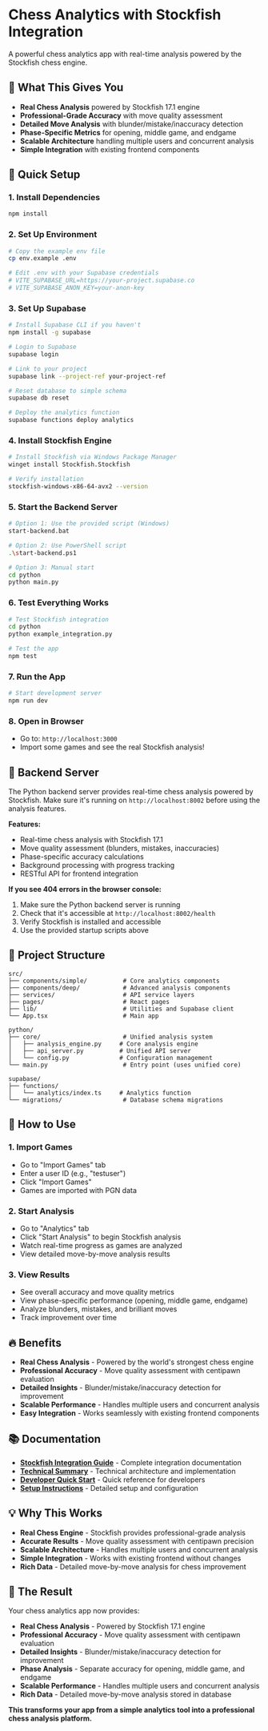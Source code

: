 # Chess Analytics with Stockfish Integration

A powerful chess analytics app with real-time analysis powered by the Stockfish chess engine.

## 🎯 What This Gives You

- **Real Chess Analysis** powered by Stockfish 17.1 engine
- **Professional-Grade Accuracy** with move quality assessment
- **Detailed Move Analysis** with blunder/mistake/inaccuracy detection
- **Phase-Specific Metrics** for opening, middle game, and endgame
- **Scalable Architecture** handling multiple users and concurrent analysis
- **Simple Integration** with existing frontend components

## 🚀 Quick Setup

### 1. Install Dependencies
```bash
npm install
```

### 2. Set Up Environment
```bash
# Copy the example env file
cp env.example .env

# Edit .env with your Supabase credentials
# VITE_SUPABASE_URL=https://your-project.supabase.co
# VITE_SUPABASE_ANON_KEY=your-anon-key
```

### 3. Set Up Supabase
```bash
# Install Supabase CLI if you haven't
npm install -g supabase

# Login to Supabase
supabase login

# Link to your project
supabase link --project-ref your-project-ref

# Reset database to simple schema
supabase db reset

# Deploy the analytics function
supabase functions deploy analytics
```

### 4. Install Stockfish Engine
```bash
# Install Stockfish via Windows Package Manager
winget install Stockfish.Stockfish

# Verify installation
stockfish-windows-x86-64-avx2 --version
```

### 5. Start the Backend Server
```bash
# Option 1: Use the provided script (Windows)
start-backend.bat

# Option 2: Use PowerShell script
.\start-backend.ps1

# Option 3: Manual start
cd python
python main.py
```

### 6. Test Everything Works
```bash
# Test Stockfish integration
cd python
python example_integration.py

# Test the app
npm test
```

### 7. Run the App
```bash
# Start development server
npm run dev
```

### 8. Open in Browser
- Go to: `http://localhost:3000`
- Import some games and see the real Stockfish analysis!

## 🔧 Backend Server

The Python backend server provides real-time chess analysis powered by Stockfish. Make sure it's running on `http://localhost:8002` before using the analysis features.

**Features:**
- Real-time chess analysis with Stockfish 17.1
- Move quality assessment (blunders, mistakes, inaccuracies)
- Phase-specific accuracy calculations
- Background processing with progress tracking
- RESTful API for frontend integration

**If you see 404 errors in the browser console:**
1. Make sure the Python backend server is running
2. Check that it's accessible at `http://localhost:8002/health`
3. Verify Stockfish is installed and accessible
4. Use the provided startup scripts above

## 📁 Project Structure

```
src/
├── components/simple/          # Core analytics components
├── components/deep/            # Advanced analysis components
├── services/                   # API service layers
├── pages/                      # React pages
├── lib/                        # Utilities and Supabase client
└── App.tsx                     # Main app

python/
├── core/                       # Unified analysis system
│   ├── analysis_engine.py     # Core analysis engine
│   ├── api_server.py          # Unified API server
│   └── config.py              # Configuration management
└── main.py                     # Entry point (uses unified core)

supabase/
├── functions/
│   └── analytics/index.ts     # Analytics function
└── migrations/                 # Database schema migrations
```

## 🎉 How to Use

### 1. Import Games
- Go to "Import Games" tab
- Enter a user ID (e.g., "testuser")
- Click "Import Games"
- Games are imported with PGN data

### 2. Start Analysis
- Go to "Analytics" tab
- Click "Start Analysis" to begin Stockfish analysis
- Watch real-time progress as games are analyzed
- View detailed move-by-move analysis results

### 3. View Results
- See overall accuracy and move quality metrics
- View phase-specific performance (opening, middle game, endgame)
- Analyze blunders, mistakes, and brilliant moves
- Track improvement over time

## 🔥 Benefits

- **Real Chess Analysis** - Powered by the world's strongest chess engine
- **Professional Accuracy** - Move quality assessment with centipawn evaluation
- **Detailed Insights** - Blunder/mistake/inaccuracy detection for improvement
- **Scalable Performance** - Handles multiple users and concurrent analysis
- **Easy Integration** - Works seamlessly with existing frontend components

## 📚 Documentation

- **[Stockfish Integration Guide](docs/STOCKFISH_INTEGRATION.md)** - Complete integration documentation
- **[Technical Summary](docs/TECHNICAL_SUMMARY.md)** - Technical architecture and implementation
- **[Developer Quick Start](docs/DEVELOPER_QUICK_START.md)** - Quick reference for developers
- **[Setup Instructions](python/STOCKFISH_SETUP.md)** - Detailed setup and configuration

## 💡 Why This Works

- **Real Chess Engine** - Stockfish provides professional-grade analysis
- **Accurate Results** - Move quality assessment with centipawn precision
- **Scalable Architecture** - Handles multiple users and concurrent analysis
- **Simple Integration** - Works with existing frontend without changes
- **Rich Data** - Detailed move-by-move analysis for chess improvement

## 🎯 The Result

Your chess analytics app now provides:

- **Real Chess Analysis** - Powered by Stockfish 17.1 engine
- **Professional Accuracy** - Move quality assessment with centipawn evaluation
- **Detailed Insights** - Blunder/mistake/inaccuracy detection for improvement
- **Phase Analysis** - Separate accuracy for opening, middle game, and endgame
- **Scalable Performance** - Handles multiple users and concurrent analysis
- **Rich Data** - Detailed move-by-move analysis stored in database

**This transforms your app from a simple analytics tool into a professional chess analysis platform.**
